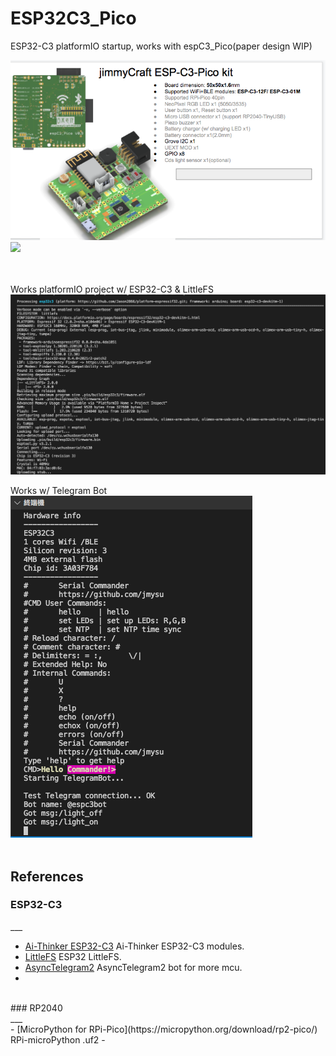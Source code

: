 # ESP32C3_Pico
 
 ESP32-C3 platformIO startup, works with espC3_Pico(paper design WIP) <br>

<img src= "pic/espC3picoKit.png" width=600><img src= "pic/espC3pico_0318.gif" width=400>
<br>
<br>
<br>

Works platformIO project w/ ESP32-C3 & LittleFS<br>
<img src= "pic/ESP32C3.png">
<br> 

Works w/ Telegram Bot<br>
<img src= "pic/espC3cmdBot.png"><br>
<br>

## References

### ESP32-C3 <br>
 ___ <br>
- [Ai-Thinker ESP32-C3](https://docs.ai-thinker.com/en/esp32c3) Ai-Thinker ESP32-C3 modules. <br>
- [LittleFS](https://github.com/lorol/LITTLEFS) ESP32 LittleFS. <br>
- [AsyncTelegram2](https://github.com/cotestatnt/AsyncTelegram2)  AsyncTelegram2 bot for more mcu. <br>
-  <br>
<br>
### RP2040 <br> 
 ___ <br>
- [MicroPython for RPi-Pico](https://micropython.org/download/rp2-pico/) RPi-microPython .uf2
- <br>
